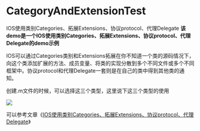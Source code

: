 # CategoryAndExtensionTest
IOS使用类别Categories、拓展Extensions、协议protocol、代理Delegate
**该demo是一个IOS使用类别Categories、拓展Extensions、协议protocol、代理Delegate的demo示例**

IOS可以通过Categories类别和Extensions拓展在你不知道一个类的源码情况下，向这个类添加扩展的方法、成员变量、将类的实现分散到多个不同文件或多个不同框架中。协议protocol和代理Delegate一套则是在自己的类中得到其他类的通知。

创建.m文件的时候，可以选择这三个类型，这里说下这三个类型的使用

![](http://cdn.hudongdong.com/content/uploadfile/201701/5bd31484230448.jpg)

可以参考文章《[IOS使用类别Categories、拓展Extensions、协议protocol、代理Delegate](http://www.hudongdong.com/ios/396.html)》

